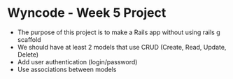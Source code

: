Wyncode - Week 5 Project
==========================

* The purpose of this project is to make a Rails app without using rails g scaffold
* We should have at least 2 models that use CRUD (Create, Read, Update, Delete)
* Add user authentication (login/password)
* Use associations between models
